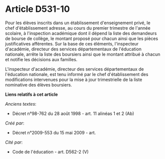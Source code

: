 # Article D531-10

Pour les élèves inscrits dans un établissement d'enseignement privé, le chef d'établissement adresse, au cours du premier
trimestre de l'année scolaire, à l'inspection académique dont il dépend la liste des demandeurs de bourse de collège, le
montant proposé pour chacun ainsi que les pièces justificatives afférentes. Sur la base de ces éléments, l'inspecteur
d'académie, directeur des services départementaux de l'éducation nationale, arrête la liste des boursiers ainsi que le
montant attribué à chacun et notifie les décisions aux familles.

L'inspecteur d'académie, directeur des services départementaux de l'éducation nationale, est tenu informé par le chef
d'établissement des modifications intervenues pour la mise à jour trimestrielle de la liste nominative des élèves boursiers.

**Liens relatifs à cet article**

_Anciens textes_:

  - Décret n°98-762 du 28 août 1998 - art. 11 alinéas 1 et 2 (Ab)

_Créé par_:

  - Décret n°2009-553 du 15 mai 2009 - art.

_Cité par_:

  - Code de l'éducation - art. D562-2 (V)
